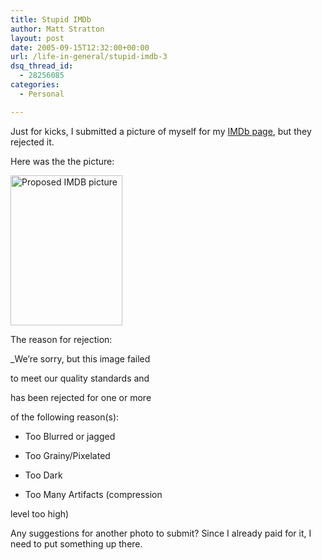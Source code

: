 ```yaml
---
title: Stupid IMDb
author: Matt Stratton
layout: post
date: 2005-09-15T12:32:00+00:00
url: /life-in-general/stupid-imdb-3
dsq_thread_id:
  - 28256085
categories:
  - Personal

---
```

Just for kicks, I submitted a picture of myself for my [IMDb page][1], but they rejected it.

Here was the the picture:

[<img src="http://static.flickr.com/28/43563418_cbaec80f32_m.jpg" alt="Proposed IMDB picture" height="240" width="179" />][2]

The reason for rejection:

_We&#8217;re sorry, but this image failed
  
to meet our quality standards and
  
has been rejected for one or more
  
of the following reason(s):</p> 

* Too Blurred or jagged
   
* Too Grainy/Pixelated
   
* Too Dark
   
* Too Many Artifacts (compression
  
level too high)</i>

Any suggestions for another photo to submit? Since I already paid for it, I need to put something up there.

 [1]: http://www.imdb.com/name/nm1595334/
 [2]: http://www.flickr.com/photos/mugsy/43563418/ "Photo Sharing"